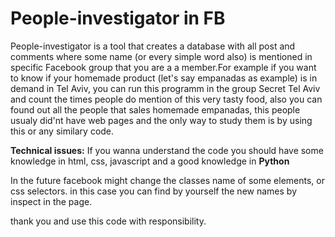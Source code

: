 # People-investigator in FB
People-investigator is a tool that creates a database with all post and comments where some name (or every simple word also) is mentioned in specific Facebook group that you are a a member.For example if you want to know if your homemade product (let's say empanadas as example) is in demand in Tel Aviv, you can run this programm in the group Secret Tel Aviv and count the times people do mention of this very tasty food, also you can found out all the people that sales homemade empanadas, this people usualy did'nt have web pages and the only way to study them is by using this or any similary code.

<b>Technical issues:</b>
If you wanna understand the code you should have some knowledge in html, css, javascript and a good knowledge in <B>Python</B>

In the future facebook might change the classes name of some elements, or css selectors.
in this case you can find by yourself  the new names by inspect in the page.


thank you and use this code with responsibility.

